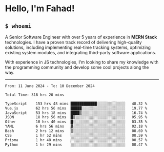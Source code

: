 <h1>Hello, I'm Fahad!</h1>

<h2><code>$ whoami</code></h2>

A Senior Software Engineer with over 5 years of experience in **MERN Stack** technologies. I have a proven track record of delivering high-quality solutions, including implementing real-time tracking systems, optimizing existing system modules, and integrating third-party software applications.

With experience in JS technologies, I'm looking to share my knowledge with the programming community and develop some cool projects along the way.

---

<!--START_SECTION:waka-->

```txt
From: 11 June 2024 - To: 10 December 2024

Total Time: 318 hrs 20 mins

TypeScript    153 hrs 48 mins ████████████░░░░░░░░░░░░░   48.32 %
Vue.js        62 hrs 56 mins  █████░░░░░░░░░░░░░░░░░░░░   19.77 %
JavaScript    53 hrs 18 mins  ████▒░░░░░░░░░░░░░░░░░░░░   16.74 %
JSON          18 hrs 56 mins  █▒░░░░░░░░░░░░░░░░░░░░░░░   05.95 %
Other         10 hrs 40 mins  █░░░░░░░░░░░░░░░░░░░░░░░░   03.35 %
YAML          6 hrs 56 mins   ▓░░░░░░░░░░░░░░░░░░░░░░░░   02.18 %
Bash          2 hrs 12 mins   ▒░░░░░░░░░░░░░░░░░░░░░░░░   00.69 %
CSS           1 hr 52 mins    ░░░░░░░░░░░░░░░░░░░░░░░░░   00.59 %
Prisma        1 hr 48 mins    ░░░░░░░░░░░░░░░░░░░░░░░░░   00.57 %
Python        1 hr 29 mins    ░░░░░░░░░░░░░░░░░░░░░░░░░   00.47 %
```

<!--END_SECTION:waka-->

<!--
**heyFahad/heyFahad** is a ✨ _special_ ✨ repository because its `README.md` (this file) appears on your GitHub profile.

Here are some ideas to get you started:

- 🔭 I’m currently working on ...
- 🌱 I’m currently learning ...
- 👯 I’m looking to collaborate on ...
- 🤔 I’m looking for help with ...
- 💬 Ask me about ...
- 📫 How to reach me: ...
- 😄 Pronouns: ...
- ⚡ Fun fact: ...
-->
